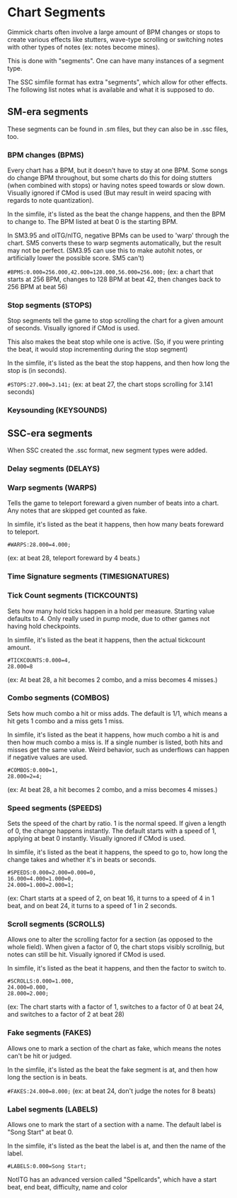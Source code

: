 # Chart Segments

Gimmick charts often involve a large amount of BPM changes or stops to create various effects like stutters, wave-type scrolling or switching notes with other types of notes (ex: notes become mines).

This is done with "segments". One can have many instances of a segment type.

The SSC simfile format has extra "segments", which allow for other effects. The following list notes what is available and what it is supposed to do.

## SM-era segments

These segments can be found in .sm files, but they can also be in .ssc files, too.

### BPM changes (BPMS)

Every chart has a BPM, but it doesn't have to stay at one BPM. Some songs do change BPM throughout, but some charts do this for doing stutters (when combined with stops) or having notes speed towards or slow down. Visually ignored if CMod is used (But may result in weird spacing with regards to note quantization).

In the simfile, it's listed as the beat the change happens, and then the BPM to change to. The BPM listed at beat 0 is the starting BPM.

In SM3.95 and oITG/nITG, negative BPMs can be used to 'warp' through the chart. SM5 converts these to warp segments automatically, but the result may not be perfect. (SM3.95 can use this to make autohit notes, or artificially lower the possible score. SM5 can't)

`#BPMS:0.000=256.000,42.000=128.000,56.000=256.000;`
(ex: a chart that starts at 256 BPM, changes to 128 BPM at beat 42, then changes back to 256 BPM at beat 56)

### Stop segments (STOPS)

Stop segments tell the game to stop scrolling the chart for a given amount of seconds. Visually ignored if CMod is used.

This also makes the beat stop while one is active. (So, if you were printing the beat, it would stop incrementing during the stop segment)

In the simfile, it's listed as the beat the stop happens, and then how long the stop is (in seconds).

<!-- TODO: I think negative stops are a thing in oITG/SM3.95, what does it do??? What does SM5 do with it??? -->

`#STOPS:27.000=3.141;`
(ex: at beat 27, the chart stops scrolling for 3.141 seconds)

### Keysounding (KEYSOUNDS)

<!-- TODO: How does this even work -->

## SSC-era segments

When SSC created the .ssc format, new segment types were added.

### Delay segments (DELAYS)

<!-- TODO: How does this even work -->

### Warp segments (WARPS)

Tells the game to teleport foreward a given number of beats into a chart. Any notes that are skipped get counted as fake.

In simfile, it's listed as the beat it happens, then how many beats foreward to teleport.

```
#WARPS:28.000=4.000;
```
(ex: at beat 28, teleport foreward by 4 beats.)

### Time Signature segments (TIMESIGNATURES)

<!-- TODO: How does this even work -->

### Tick Count segments (TICKCOUNTS)

<!-- TODO: How does this even work -->
Sets how many hold ticks happen in a hold per measure. <!--TODO: Or was it per beat?--> Starting value defaults to 4. Only really used in pump mode, due to other games not having hold checkpoints.

In simfile, it's listed as the beat it happens, then the actual tickcount amount.

```
#TICKCOUNTS:0.000=4,
28.000=8
```
(ex: At beat 28, a hit becomes 2 combo, and a miss becomes 4 misses.)

### Combo segments (COMBOS)

Sets how much combo a hit or miss adds. The default is 1/1, which means a hit gets 1 combo and a miss gets 1 miss.

In simfile, it's listed as the beat it happens, how much combo a hit is and then how much combo a miss is. If a single number is listed, both hits and misses get the same value. Weird behavior, such as underflows can happen if negative values are used.

```
#COMBOS:0.000=1,
28.000=2=4;
```
(ex: At beat 28, a hit becomes 2 combo, and a miss becomes 4 misses.)

### Speed segments (SPEEDS)

Sets the speed of the chart by ratio. 1 is the normal speed. If given a length of 0, the change happens instantly. The default starts with a speed of 1, applying at beat 0 instantly. Visually ignored if CMod is used.

In simfile, it's listed as the beat it happens, the speed to go to, how long the change takes and whether it's in beats or seconds.

```
#SPEEDS:0.000=2.000=0.000=0,
16.000=4.000=1.000=0,
24.000=1.000=2.000=1;
```
(ex: Chart starts at a speed of 2, on beat 16, it turns to a speed of 4 in 1 beat, and on beat 24, it turns to a speed of 1 in 2 seconds.

### Scroll segments (SCROLLS)

Allows one to alter the scrolling factor for a section (as opposed to the whole field). When given a factor of 0, the chart stops visibly scrollnig, but notes can still be hit. Visually ignored if CMod is used.

In simfile, it's listed as the beat it happens, and then the factor to switch to.
```
#SCROLLS:0.000=1.000,
24.000=0.000,
28.000=2.000;
```
(ex: The chart starts with a factor of 1, switches to a factor of 0 at beat 24, and switches to a factor of 2 at beat 28)

### Fake segments (FAKES)

Allows one to mark a section of the chart as fake, which means the notes can't be hit or judged.

In the simfile, it's listed as the beat the fake segment is at, and then how long the section is in beats.

`#FAKES:24.000=8.000;`
(ex: at beat 24, don't judge the notes for 8 beats)

### Label segments (LABELS)

Allows one to mark the start of a section with a name. The default label is "Song Start" at beat 0.

In the simfile, it's listed as the beat the label is at, and then the name of the label.

`#LABELS:0.000=Song Start;`

NotITG has an advanced version called "Spellcards", which have a start beat, end beat, difficulty, name and color

